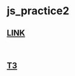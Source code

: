 # js_practice2 <br>
<a href='https://benzobak83.github.io/js_practice2/dist'><h2>LINK</h2></a><br>
<a href='https://docs.google.com/document/d/1UFU42VTlqKQ8VIhco3l_K6M6oGlfFAK1MAqlkpcRG0I/edit?usp=sharing'><h2>ТЗ</h2></a> 
